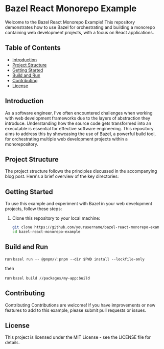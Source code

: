 # Bazel React Monorepo Example

Welcome to the Bazel React Monorepo Example! This repository demonstrates how to use Bazel for orchestrating and building a monorepo containing web development projects, with a focus on React applications.

## Table of Contents
- [Introduction](#introduction)
- [Project Structure](#project-structure)
- [Getting Started](#getting-started)
- [Build and Run](#build-and-run)
- [Contributing](#contributing)
- [License](#license)

## Introduction

As a software engineer, I've often encountered challenges when working with web development frameworks due to the layers of abstraction they introduce. Understanding how the source code gets transformed into an executable is essential for effective software engineering. This repository aims to address this by showcasing the use of Bazel, a powerful build tool, for orchestrating multiple web development projects within a monorepository.

## Project Structure

The project structure follows the principles discussed in the accompanying blog post. Here's a brief overview of the key directories:

## Getting Started

To use this example and experiment with Bazel in your web development projects, follow these steps:

1. Clone this repository to your local machine:

   ```bash
   git clone https://github.com/yourusername/bazel-react-monorepo-example.git
   cd bazel-react-monorepo-example
   ```

## Build and Run

run `bazel run -- @pnpm//:pnpm --dir $PWD install --lockfile-only`

then

run `bazel build //packages/my-app:build`

## Contributing
Contributing
Contributions are welcome! If you have improvements or new features to add to this example, please submit pull requests or issues. 

## License
This project is licensed under the MIT License - see the LICENSE file for details.
